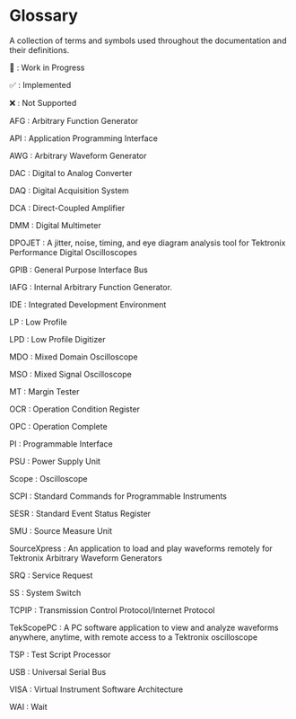 # Glossary

A collection of terms and symbols used throughout the documentation and their definitions.

🚧
: Work in Progress

✅
: Implemented

❌
: Not Supported

AFG
: Arbitrary Function Generator

API
: Application Programming Interface

AWG
: Arbitrary Waveform Generator

DAC
: Digital to Analog Converter

DAQ
: Digital Acquisition System

DCA
: Direct-Coupled Amplifier

DMM
: Digital Multimeter

DPOJET
:  A jitter, noise, timing, and eye diagram analysis tool for Tektronix Performance Digital Oscilloscopes

GPIB
: General Purpose Interface Bus

IAFG
: Internal Arbitrary Function Generator.

IDE
: Integrated Development Environment

LP
: Low Profile

LPD
: Low Profile Digitizer

MDO
: Mixed Domain Oscilloscope

MSO
: Mixed Signal Oscilloscope

MT
: Margin Tester

OCR
: Operation Condition Register

OPC
: Operation Complete

PI
: Programmable Interface

PSU
: Power Supply Unit

Scope
: Oscilloscope

SCPI
: Standard Commands for Programmable Instruments

SESR
: Standard Event Status Register

SMU
: Source Measure Unit

SourceXpress
: An application to load and play waveforms remotely for Tektronix Arbitrary Waveform Generators

SRQ
: Service Request

SS
: System Switch

TCPIP
: Transmission Control Protocol/Internet Protocol

TekScopePC
: A PC software application to view and analyze waveforms anywhere, anytime, with remote access to a Tektronix oscilloscope

TSP
: Test Script Processor

USB
: Universal Serial Bus

VISA
: Virtual Instrument Software Architecture

WAI
: Wait
